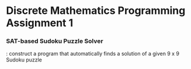 # Discrete Mathematics Programming Assignment 1
### SAT-based Sudoku Puzzle Solver
: construct a program that automatically finds a solution of a given 9 x 9 Sudoku puzzle
